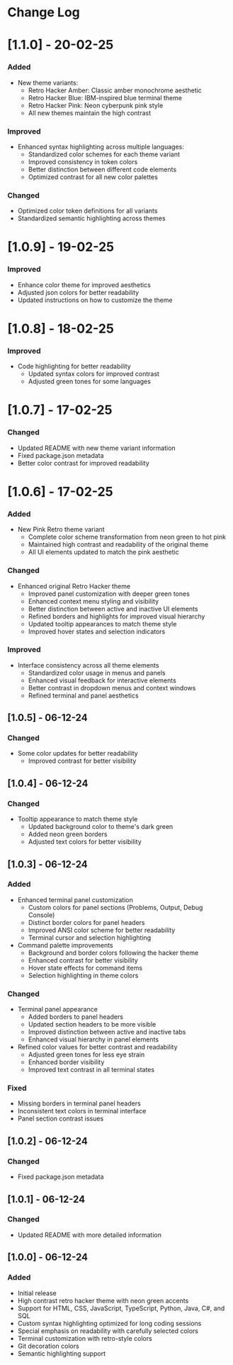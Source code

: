 # Change Log

# [1.1.0] - 20-02-25

### Added

- New theme variants:
  - Retro Hacker Amber: Classic amber monochrome aesthetic
  - Retro Hacker Blue: IBM-inspired blue terminal theme
  - Retro Hacker Pink: Neon cyberpunk pink style
  - All new themes maintain the high contrast

### Improved

- Enhanced syntax highlighting across multiple languages:
  - Standardized color schemes for each theme variant
  - Improved consistency in token colors
  - Better distinction between different code elements
  - Optimized contrast for all new color palettes

### Changed

- Optimized color token definitions for all variants
- Standardized semantic highlighting across themes

# [1.0.9] - 19-02-25

### Improved

- Enhance color theme for improved aesthetics
- Adjusted json colors for better readability
- Updated instructions on how to customize the theme

# [1.0.8] - 18-02-25

### Improved

- Code highlighting for better readability
  - Updated syntax colors for improved contrast
  - Adjusted green tones for some languages

# [1.0.7] - 17-02-25

### Changed

- Updated README with new theme variant information
- Fixed package.json metadata
- Better color contrast for improved readability

# [1.0.6] - 17-02-25

### Added

- New Pink Retro theme variant
  - Complete color scheme transformation from neon green to hot pink
  - Maintained high contrast and readability of the original theme
  - All UI elements updated to match the pink aesthetic

### Changed

- Enhanced original Retro Hacker theme
  - Improved panel customization with deeper green tones
  - Enhanced context menu styling and visibility
  - Better distinction between active and inactive UI elements
  - Refined borders and highlights for improved visual hierarchy
  - Updated tooltip appearances to match theme style
  - Improved hover states and selection indicators

### Improved

- Interface consistency across all theme elements
  - Standardized color usage in menus and panels
  - Enhanced visual feedback for interactive elements
  - Better contrast in dropdown menus and context windows
  - Refined terminal and panel aesthetics

## [1.0.5] - 06-12-24

### Changed

- Some color updates for better readability
  - Improved contrast for better visibility

## [1.0.4] - 06-12-24

### Changed

- Tooltip appearance to match theme style
  - Updated background color to theme's dark green
  - Added neon green borders
  - Adjusted text colors for better visibility

## [1.0.3] - 06-12-24

### Added

- Enhanced terminal panel customization
  - Custom colors for panel sections (Problems, Output, Debug Console)
  - Distinct border colors for panel headers
  - Improved ANSI color scheme for better readability
  - Terminal cursor and selection highlighting
- Command palette improvements
  - Background and border colors following the hacker theme
  - Enhanced contrast for better visibility
  - Hover state effects for command items
  - Selection highlighting in theme colors

### Changed

- Terminal panel appearance
  - Added borders to panel headers
  - Updated section headers to be more visible
  - Improved distinction between active and inactive tabs
  - Enhanced visual hierarchy in panel elements
- Refined color values for better contrast and readability
  - Adjusted green tones for less eye strain
  - Enhanced border visibility
  - Improved text contrast in all terminal states

### Fixed

- Missing borders in terminal panel headers
- Inconsistent text colors in terminal interface
- Panel section contrast issues

## [1.0.2] - 06-12-24

### Changed

- Fixed package.json metadata

## [1.0.1] - 06-12-24

### Changed

- Updated README with more detailed information

## [1.0.0] - 06-12-24

### Added

- Initial release
- High contrast retro hacker theme with neon green accents
- Support for HTML, CSS, JavaScript, TypeScript, Python, Java, C#, and SQL
- Custom syntax highlighting optimized for long coding sessions
- Special emphasis on readability with carefully selected colors
- Terminal customization with retro-style colors
- Git decoration colors
- Semantic highlighting support
